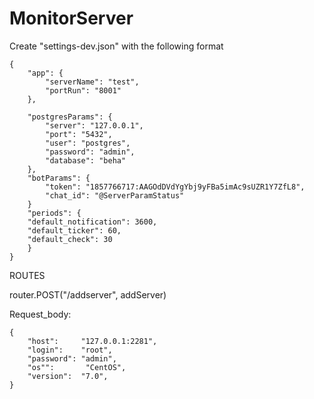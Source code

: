 # MonitorServer
Create "settings-dev.json" with the following format

    {
        "app": {
            "serverName": "test",
            "portRun": "8001"
        },
        
        "postgresParams": {
            "server": "127.0.0.1",
            "port": "5432",
            "user": "postgres",
            "password": "admin",
            "database": "beha"
        },
        "botParams": {
            "token": "1857766717:AAGOdDVdYgYbj9yFBa5imAc9sUZR1Y7ZfL8",
            "chat_id": "@ServerParamStatus"
        }
        "periods": {
        "default_notification": 3600,
        "default_ticker": 60,
        "default_check": 30
        }
    }


ROUTES

router.POST("/addserver", addServer)

Request_body:

    {
        "host":     "127.0.0.1:2281",
        "login":    "root",
        "password": "admin",
        "os"":       "CentOS",
        "version":  "7.0",
    }
